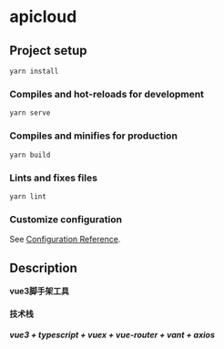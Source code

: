 # apicloud

## Project setup
```
yarn install
```

### Compiles and hot-reloads for development
```
yarn serve
```

### Compiles and minifies for production
```
yarn build
```

### Lints and fixes files
```
yarn lint
```

### Customize configuration
See [Configuration Reference](https://cli.vuejs.org/config/).


## Description

**vue3脚手架工具**

#### **技术栈**
##### vue3 + typescript + vuex + vue-router + vant + axios
